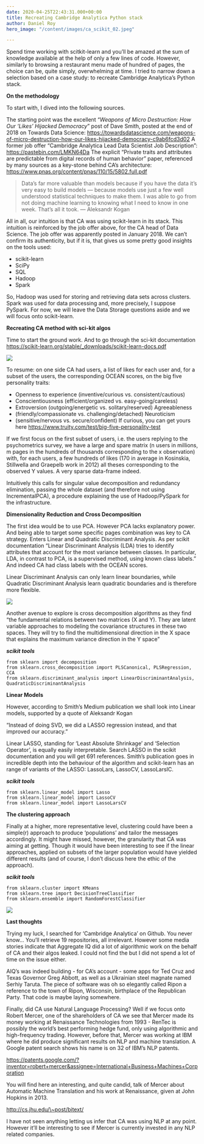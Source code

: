 ```yaml
---
date: 2020-04-25T22:43:31.000+00:00
title: Recreating Cambridge Analytica Python stack
author: Daniel Roy
hero_image: "/content/images/ca_scikit_02.jpeg"

---
```

Spend time working with scitkit-learn and you’ll be amazed at the sum of knowledge available at the help of only a few lines of code. However, similarly to browsing a restaurant menu made of hundred of pages, the choice can be, quite simply, overwhelming at time. I tried to narrow down a selection based on a case study: to recreate Cambridge Analytica’s Python stack.

**On the methodology**

To start with, I dived into the following sources.

The starting point was the excellent “_Weapons of Micro Destruction: How Our ‘Likes’ Hijacked Democracy_” post of Dave Smith, posted at the end of 2018 on Towards Data Science: https://towardsdatascience.com/weapons-of-micro-destruction-how-our-likes-hijacked-democracy-c9ab6fcd3d02
A former job offer “Cambridge Analytica Lead Data Scientist Job Description”: https://pastebin.com/LMKN64Da
The explicit “Private traits and attributes are predictable from digital records of human behavior” paper, referenced by many sources as a key-stone behind CA’s architecture: https://www.pnas.org/content/pnas/110/15/5802.full.pdf

> Data’s far more valuable than models because if you have the data it’s very easy to build models — because models use just a few well understood statistical techniques to make them. I was able to go from not doing machine learning to knowing what I need to know in one week. That’s all it took. — Aleksandr Kogan

All in all, our intuition is that CA was using scikit-learn in its stack. This intuition is reinforced by the job offer above, for the CA head of Data Science. The job offer was apparently posted in January 2018. We can’t confirm its authenticity, but if it is, that gives us some pretty good insights on the tools used:

* scikit-learn
* SciPy
* SQL
* Hadoop
* Spark

So, Hadoop was used for storing and retrieving data sets across clusters. Spark was used for data processing and, more precisely, I suppose PySpark. For now, we will leave the Data Storage questions aside and we will focus onto scikit-learn.

**Recreating CA method with sci-kit algos**

Time to start the ground work. And to go through the sci-kit documentation  
https://scikit-learn.org/stable/_downloads/scikit-learn-docs.pdf

![](/content/images/ca_scikit_01.png)

To resume: on one side CA had users, a list of likes for each user and, for a subset of the users, the corresponding OCEAN scores, on the big five personality traits:

* Openness to experience (inventive/curious vs. consistent/cautious)
* Conscientiousness (efficient/organized vs. easy-going/careless)
* Extroversion (outgoing/energetic vs. solitary/reserved) Agreeableness
* (friendly/compassionate vs. challenging/detached) Neuroticism
* (sensitive/nervous vs. secure/confident) If curious, you can get yours here https://www.truity.com/test/big-five-personality-test

If we first focus on the first subset of users, i.e. the users replying to the psychometrics survey, we have a large and spare matrix (n users in millions, m pages in the hundreds of thousands corresponding to the x observation) with, for each users, a few hundreds of likes (170 in average in Kosinskia, Stillwella and Graepelb work in 2012) all theses corresponding to the observed Y values. A very sparse data-frame indeed.

Intuitively this calls for singular value decomposition and redundancy elimination, passing the whole dataset (and therefore not using IncrementalPCA), a procedure explaining the use of Hadoop/PySpark for the infrastructure.

**Dimensionality Reduction and Cross Decomposition**

The first idea would be to use PCA. However PCA lacks explanatory power. And being able to target some specific pages combination was key to CA strategy. Enters Linear and Quadratic Discriminant Analysis. As per scikit documentation “Linear Discriminant Analysis (LDA) tries to identify attributes that account for the most variance between classes. In particular, LDA, in contrast to PCA, is a supervised method, using known class labels.” And indeed CA had class labels with the OCEAN scores.

Linear Discriminant Analysis can only learn linear boundaries, while Quadratic Discriminant Analysis learn quadratic boundaries and is therefore more flexible.

![](/content/images/ca_scikit_02.png)

Another avenue to explore is cross decomposition algorithms as they find “the fundamental relations between two matrices (X and Y). They are latent variable approaches to modeling the covariance structures in these two spaces. They will try to find the multidimensional direction in the X space that explains the maximum variance direction in the Y space”

**_scikit tools_**

    from sklearn import decomposition
    from sklearn.cross_decomposition import PLSCanonical, PLSRegression, CCA
    from sklearn.discriminant_analysis import LinearDiscriminantAnalysis, QuadraticDiscriminantAnalysis

**Linear Models**

However, according to Smith’s Medium publication we shall look into Linear models, supported by a quote of Aleksandr Kogan

“Instead of doing SVD, we did a LASSO regression instead, and that improved our accuracy.”

Linear LASSO, standing for ‘Least Absolute Shrinkage’ and ‘Selection Operator’, is equally easily interpretable. Search LASSO in the scikit documentation and you will get 691 references. Smith’s publication goes in incredible depth into the behaviour of the algorithm and scikit-learn has an range of variants of the LASSO: LassoLars, LassoCV, LassoLarsIC.

**_scikit tools_**

    from sklearn.linear_model import Lasso 
    from sklearn.linear_model import LassoCV
    from sklearn.linear_model import LassoLarsCV

**The clustering approach**

Finally at a higher, more representative level, clustering could have been a simple(r) approach to produce ‘populations’ and tailor the messages accordingly. It might have missed, however, the granularity that CA was aiming at getting. Though it would have been interesting to see if the linear approaches, applied on subsets of the larger population would have yielded different results (and of course, I don’t discuss here the ethic of the approach).

**_scikit tools_**

    from sklearn.cluster import KMeans 
    from sklearn.tree import DecisionTreeClassifier
    from sklearn.ensemble import RandomForestClassifier

![](/content/images/ca_scikit_02.jpeg)

**Last thoughts**

Trying my luck, I searched for ‘Cambridge Analytica’ on Github. You never know… You’ll retrieve 19 repositories, all irrelevant. However some media stories indicate that Aggregate IQ did a lot of algorithmic work on the behalf of CA and their algos leaked. I could not find the but I did not spend a lot of time on the issue either.

AIQ’s was indeed building - for CA’s account - some apps for Ted Cruz and Texas Governor Greg Abbott, as well as a Ukrainian steel magnate named Serhiy Taruta. The piece of software was oh so elegantly called Ripon a reference to the town of Ripon, Wisconsin, birthplace of the Republican Party. That code is maybe laying somewhere.

Finally, did CA use Natural Language Processing? Well if we focus onto Robert Mercer, one of the shareholders of CA we see that Mercer made its money working at Renaissance Technologies from 1993 - RenTec is possibly the world’s best performing hedge fund, only using algorithmic and high-frequency trading. However, before that, Mercer was working at IBM where he did produce significant results on NLP and machine translation. A Google patent search shows his name is on 32 of IBM’s NLP patents.

https://patents.google.com/?inventor=robert+mercer&assignee=International+Business+Machines+Corporation

You will find here an interesting, and quite candid, talk of Mercer about Automatic Machine Translation and his work at Renaissance, given at John Hopkins in 2013.

http://cs.jhu.edu/\~post/bitext/

I have not seen anything letting us infer that CA was using NLP at any point. However it’ll be interesting to see if Mercer is currently invested in any NLP related companies.